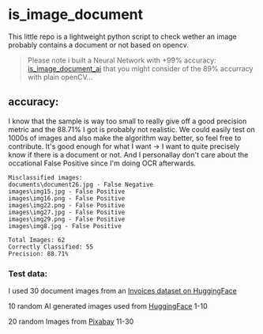 # is_image_document
This little repo is a lightweight python script to check wether an image probably contains a document or not based on opencv.

> Please note i built a Neural Network with +99% accuracy: [is_image_document_ai](https://github.com/Logophoman/is_image_document_ai) that you might consider of the 89% accurracy with plain openCV... 

## accuracy: 

I know that the sample is way too small to really give off a good precision metric and the 88.71% I got is probably not realistic. We could easily test on 1000s of images and also make the algorithm way better, so feel free to contribute. It's good enough for what I want -> I want to quite precisely know if there is a document or not. And I personallay don't care about the occational False Positive since I'm doing OCR afterwards. 

```
Misclassified images:
documents\document26.jpg - False Negative
images\img15.jpg - False Positive
images\img16.png - False Positive
images\img22.png - False Positive
images\img27.jpg - False Positive
images\img29.png - False Positive
images\img8.jpg - False Positive

Total Images: 62
Correctly Classified: 55
Precision: 88.71%
```

### Test data: 

I used 30 document images from an [Invoices dataset on HuggingFace](https://huggingface.co/datasets/amaye15/invoices-google-ocr/)

10 random AI generated images used from [HuggingFace](https://huggingface.co/datasets/bigdata-pw/Diffusion1B) 1-10

20 random Images from [Pixabay](https://pixabay.com/) 11-30